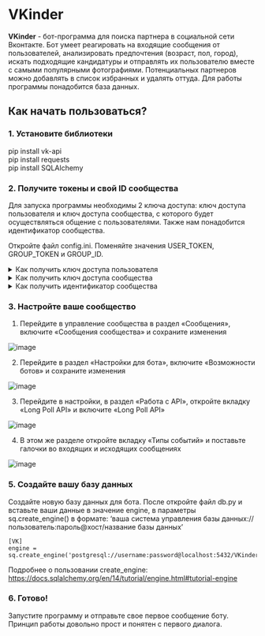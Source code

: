 # VKinder

**VKinder** - бот-программа для поиска партнера в социальной сети Вконтакте. Бот умеет реагировать на входящие сообщения от пользователей, анализировать предпочтения (возраст, пол, город), искать подходящие кандидатуры и отправлять их пользователю вместе с самыми популярными фотографиями. Потенциальных партнеров можно добавлять в список избранных и удалять оттуда. Для работы программы понадобится база данных.

## Как начать пользоваться?

### 1. Установите библиотеки

pip install vk-api <br>
pip install requests <br>
pip install SQLAlchemy

### 2. Получите токены и свой ID сообщества

Для запуска программы необходимы 2 ключа доступа: ключ доступа пользователя и ключ доступа сообщества, с которого будет осуществляться общение с пользователями. Также нам понадобится идентификатор сообщества.

Откройте файл config.ini. Поменяйте значения USER_TOKEN, GROUP_TOKEN и GROUP_ID.



<details>
  <summary> Как получить ключ доступа пользователя</summary>
  
  1. Перейдите в среду разработчиков VK по ссылке https://dev.vk.com/
  
  2. Создайте приложение
  
  ![image](https://i.imgur.com/se4MzlZ.png)
  
  3. Укажите название сообщества и выберете «Standalone-приложение»
  
  ![image](https://i.imgur.com/oEF0tmM.png)
  
  4. Перейдите в настройки, включите Open API
  
  ![image](https://i.imgur.com/HUgE8OF.png)
  
  5. В поле «Адрес сайта» введите http://localhost
  
  ![image](https://i.imgur.com/wTAU8oy.png)
  
  6. В поле «Базовый домен» введите localhost
  
  ![image](https://i.imgur.com/VFNkUHI.png)
  
  7. Сохраните изменения
  
  8. Скопируйте ID приложения
  
  ![image](https://i.imgur.com/92giyev.png)
  
  9. В данную ссылку в параметр client_id вместо 1 вставьте ID вашего приложения:
  https://oauth.vk.com/authorize?client_id=1&display=page&redirect_uri=https://oauth.vk.com/blank.html&scope=stats.offline&response_type=token
  
  10. Перейдите по ссылке и сохраните из полученной адресной строки ваш токен пользователя
  
  ![image](https://i.imgur.com/lZPX8Ss.png)
  
  Подробнее про ключи доступа VK API: https://dev.vk.com/api/access-token/getting-started
  
</details>

<details>
  <summary> Как получить ключ доступа сообщества</summary>
  
  1. Для начала нужно иметь свое сообщество, которое и будет непосредственно осуществлять общение. 
  Подробнее про создание сообщества: https://vk.com/faq18025
  
  2. Перейдите в настройки, в раздел «Работа с API»
  
  ![image](https://i.imgur.com/MKqtKO0.png)
  
  3. Нажмите «Создать ключ»
  
  ![image](https://i.imgur.com/1MfUQFU.png)
  
  4. Выберите необходимые права для ключа. В данном случае вам нужен доступ к управлению и сообщениям сообщества
  
  ![image](https://i.imgur.com/LOxhMXD.png)
  
  5. Сохраните созданный ключ доступа сообщества
  
  ![image](https://i.imgur.com/qSbE7Tc.png)
  
  Подробнее про ключи доступа VK API: https://dev.vk.com/api/access-token/getting-started
  
</details>

<details>
  <summary> Как получить идентификатор сообщества</summary>
  
  
  Откройте настройки сообщества и под полем «Адрес» найдите номер сообщества. Это и есть наш идентификатор сообщества
  
  ![image](https://i.imgur.com/GMgmeQs.png)
  
</details>

### 3. Настройте ваше сообщество

1. Перейдите в управление сообщества в раздел «Сообщения», включите «Сообщения сообщества» и сохраните изменения

![image](https://i.imgur.com/QhCqVCG.png)

2. Перейдите в раздел «Настройки для бота», включите «Возможности ботов» и сохраните изменения

![image](https://i.imgur.com/dUDEyBS.png)

3. Перейдите в настройки, в раздел «Работа с API», откройте вкладку «Long Poll API» и включите «Long Poll API»

![image](https://i.imgur.com/CQ4Saeo.png)

4. В этом же разделе откройте вкладку «Типы событий» и поставьте галочки во входящих и исходящих сообщениях

![image](https://i.imgur.com/NqUGdWf.png)

### 5. Создайте вашу базу данных

Создайте новую базу данных для бота. После откройте файл db.py и вставьте ваши данные в значение engine, в параметры sq.create_engine() в формате:
‘ваша система управления базы данных://пользователь:пароль@хост/название базы данных’
```
[VK]
engine = sq.create_engine('postgresql://username:password@localhost:5432/VKinder')
```

Подробнее о пользовании create_engine: https://docs.sqlalchemy.org/en/14/tutorial/engine.html#tutorial-engine

### 6. Готово!

Запустите программу и отправьте свое первое сообщение боту. 
Принцип работы довольно прост и понятен с первого диалога. 


